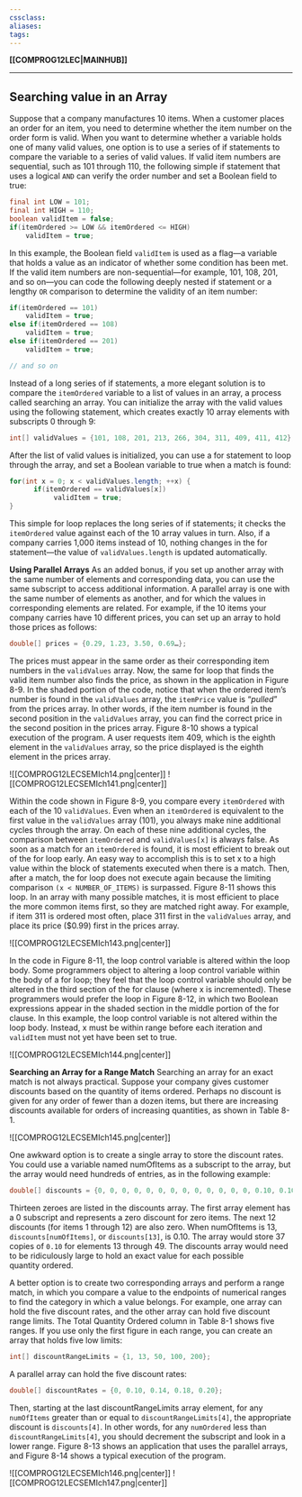 ```yaml
---
cssclass:
aliases:
tags:
---
```

**[[COMPROG12LEC|MAINHUB]]**

---
## Searching value in an Array
Suppose that a company manufactures 10 items. When a customer places an order for an item, you need to determine whether the item number on the order form is valid. When you want to determine whether a variable holds one of many valid values, one option is to use a series of if statements to compare the variable to a series of valid values. If valid item numbers are sequential, such as 101 through 110, the following simple if statement that uses a logical `AND` can verify the order number and set a Boolean field to true:
```java
final int LOW = 101;
final int HIGH = 110;
boolean validItem = false;
if(itemOrdered >= LOW && itemOrdered <= HIGH)
	validItem = true;
```
In this example, the Boolean field `validItem` is used as a flag—a variable that holds a value as an indicator of whether some condition has been met. If the valid item numbers are non-sequential—for example, 101, 108, 201, and so on—you can code the following deeply nested if statement or a lengthy `OR` comparison to determine the validity of an item number:
```java
if(itemOrdered == 101)
    validItem = true;
else if(itemOrdered == 108)
    validItem = true;
else if(itemOrdered == 201)
	validItem = true;

// and so on
```
Instead of a long series of if statements, a more elegant solution is to compare the `itemOrdered` variable to a list of values in an array, a process called searching an array. You can initialize the array with the valid values using the following statement, which creates exactly 10 array elements with subscripts 0 through 9:
```java
int[] validValues = {101, 108, 201, 213, 266, 304, 311, 409, 411, 412};
```
After the list of valid values is initialized, you can use a for statement to loop through the array, and set a Boolean variable to true when a match is found:
```java
for(int x = 0; x < validValues.length; ++x) {
      if(itemOrdered == validValues[x])
           validItem = true;
}
```
This simple for loop replaces the long series of if statements; it checks the `itemOrdered` value against each of the 10 array values in turn. Also, if a company carries 1,000 items instead of 10, nothing changes in the for statement—the value of `validValues.length` is updated automatically.

**Using Parallel Arrays**
As an added bonus, if you set up another array with the same number of elements and corresponding data, you can use the same subscript to access additional information. A parallel array is one with the same number of elements as another, and for which the values in corresponding elements are related. For example, if the 10 items your company carries have 10 different prices, you can set up an array to hold those prices as follows:
```java
double[] prices = {0.29, 1.23, 3.50, 0.69…};
```
The prices must appear in the same order as their corresponding item numbers in the `validValues` array. Now, the same for loop that finds the valid item number also finds the price, as shown in the application in Figure 8-9. In the shaded portion of the code, notice that when the ordered item’s number is found in the `validValues` array, the `itemPrice` value is “*pulled*” from the prices array. In other words, if the item number is found in the second position in the `validValues` array, you can find the correct price in the second position in the prices array. Figure 8-10 shows a typical execution of the program. A user requests item 409, which is the eighth element in the `validValues` array, so the price displayed is the eighth element in the prices array.

![[COMPROG12LECSEMIch14.png|center]]
![[COMPROG12LECSEMIch141.png|center]]

Within the code shown in Figure 8-9, you compare every `itemOrdered` with each of the 10 `validValues`. Even when an `itemOrdered` is equivalent to the first value in the `validValues` array (101), you always make nine additional cycles through the array. On each of these nine additional cycles, the comparison between `itemOrdered` and `validValues[x]` is always false. As soon as a match for an `itemOrdered` is found, it is most efficient to break out of the for loop early. An easy way to accomplish this is to set x to a high value within the block of statements executed when there is a match. Then, after a match, the for loop does not execute again because the limiting comparison `(x < NUMBER_OF_ITEMS)` is surpassed. Figure 8-11 shows this loop. In an array with many possible matches, it is most efficient to place the more common items first, so they are matched right away. For example, if item 311 is ordered most often, place 311 first in the `validValues` array, and place its price ($0.99) first in the prices array.

![[COMPROG12LECSEMIch143.png|center]]

In the code in Figure 8-11, the loop control variable is altered within the loop body. Some programmers object to altering a loop control variable within the body of a for loop; they feel that the loop control variable should only be altered in the third section of the for clause (where x is incremented). These programmers would prefer the loop in Figure 8-12, in which two Boolean expressions appear in the shaded section in the middle portion of the for clause. In this example, the loop control variable is not altered within the loop body. Instead, x must be within range before each iteration and `validItem` must not yet have been set to true.

![[COMPROG12LECSEMIch144.png|center]]

**Searching an Array for a Range Match**
Searching an array for an exact match is not always practical. Suppose your company gives customer discounts based on the quantity of items ordered. Perhaps no discount is given for any order of fewer than a dozen items, but there are increasing discounts available for orders of increasing quantities, as shown in Table 8-1.

![[COMPROG12LECSEMIch145.png|center]]

One awkward option is to create a single array to store the discount rates. You could use a variable named numOfItems as a subscript to the array, but the array would need hundreds of entries, as in the following example:
```java
double[] discounts = {0, 0, 0, 0, 0, 0, 0, 0, 0, 0, 0, 0, 0, 0.10, 0.10, 0.10, …};
```
Thirteen zeroes are listed in the discounts array. The first array element has a 0 subscript and represents a zero discount for zero items. The next 12 discounts (for items 1 through 12) are also zero. When numOfItems is 13, `discounts[numOfItems]`, or `discounts[13]`, is 0.10. The array would store 37 copies of `0.10` for elements 13 through 49. The discounts array would need to be ridiculously large to hold an exact value for each possible quantity ordered.

A better option is to create two corresponding arrays and perform a range match, in which you compare a value to the endpoints of numerical ranges to find the category in which a value belongs. For example, one array can hold the five discount rates, and the other array can hold five discount range limits. The Total Quantity Ordered column in Table 8-1 shows five ranges. If you use only the first figure in each range, you can create an array that holds five low limits:
```java
int[] discountRangeLimits = {1, 13, 50, 100, 200};
```
A parallel array can hold the five discount rates:
```java
double[] discountRates = {0, 0.10, 0.14, 0.18, 0.20};
```
Then, starting at the last discountRangeLimits array element, for any `numOfItems` greater than or equal to `discountRangeLimits[4]`, the appropriate discount is `discounts[4]`. In other words, for any `numOrdered` less than `discountRangeLimits[4]`, you should decrement the subscript and look in a lower range. Figure 8-13 shows an application that uses the parallel arrays, and Figure 8-14 shows a typical execution of the program.

![[COMPROG12LECSEMIch146.png|center]]
![[COMPROG12LECSEMIch147.png|center]]